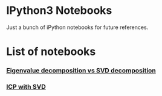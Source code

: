# IPython3 Notebooks #
Just a bunch of iPython notebooks for future references.

# List of notebooks #
### [Eigenvalue decomposition vs SVD decomposition](./eigen_vs_svd.ipynb) ###
### [ICP with SVD](./icp.ipynb) ###
